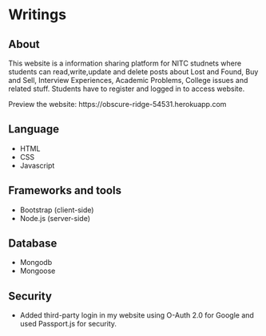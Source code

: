# Writings

## About

<p>This website is a information sharing platform for NITC studnets where students can read,write,update and delete posts about Lost and Found, Buy and Sell, Interview Experiences, Academic Problems, College issues and related stuff. Students have to register and logged in to access website.</p>
<p>
Preview the website: https://obscure-ridge-54531.herokuapp.com
</p>



## Language
 - HTML
 - CSS
 - Javascript

## Frameworks and tools 
 - Bootstrap (client-side)
 - Node.js   (server-side)
 

## Database
 - Mongodb
 - Mongoose
 
 ## Security 
 - Added third-party login in my website using O-Auth 2.0 for Google and used Passport.js for security.


